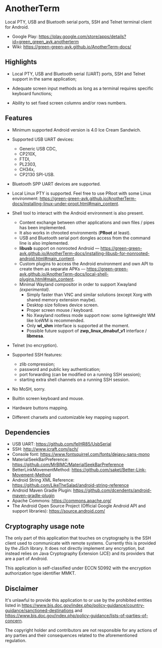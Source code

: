 # AnotherTerm

Local PTY, USB and Bluetooth serial ports, SSH and Telnet terminal client for Android.

* Google Play: <https://play.google.com/store/apps/details?id=green_green_avk.anotherterm>
* Wiki: <https://green-green-avk.github.io/AnotherTerm-docs/>


## Highlights

* Local PTY, USB and Bluetooth serial (UART) ports, SSH and Telnet support in the same application;

* Adequate screen input methods as long as a terminal requires specific keyboard functions;

* Ability to set fixed screen columns and/or rows numbers.


## Features

* Minimum supported Android version is 4.0 Ice Cream Sandwich.

* Supported USB UART devices:
   - Generic USB CDC,
   - CP210X,
   - FTDI,
   - PL2303,
   - CH34x,
   - CP2130 SPI-USB.

* Bluetooth SPP UART devices are supported.

* Local Linux PTY is supported. Feel free to use PRoot with some Linux environment:
<https://green-green-avk.github.io/AnotherTerm-docs/installing-linux-under-proot.html#main_content>.

* Shell tool to interact with the Android environment is also present.
   - Content exchange between other applications and own files / pipes has been implemented.
   - It also works in chrooted environments (**PRoot** at least).
   - USB and Bluetooth serial port dongles access from the command line is also implemented.
   - **libusb** support on nonrooted Android —
<https://green-green-avk.github.io/AnotherTerm-docs/installing-libusb-for-nonrooted-android.html#main_content>.
   - Custom plugins to access the Android environment and own API to create them as separate APKs —
<https://green-green-avk.github.io/AnotherTerm-docs/local-shell-plugins.html#main_content>.
   - Minimal Wayland compositor in order to support Xwayland *(experimental)*.
      * Simply faster than VNC and similar solutions
        (except Xorg with shared memory extension maybe).
      * Desktop size follows device screen.
      * Proper screen mouse / keyboard.
      * No Xwayland rootless mode support now: some lightweight WM like IceWM is recommended.
      * Only **wl_shm** interface is supported at the moment.
      * Possible future support of **zwp_linux_dmabuf_v1** interface / **libmesa**.

* Telnet (no encryption).

* Supported SSH features:
   - zlib compression;
   - password and public key authentication;
   - port forwarding (can be modified on a running SSH session);
   - starting extra shell channels on a running SSH session.

* No MoSH, sorry.

* Builtin screen keyboard and mouse.

* Hardware buttons mapping.

* Different charsets and customizable key mapping support.


## Dependencies

* USB UART: <https://github.com/felHR85/UsbSerial>
* SSH: <http://www.jcraft.com/jsch/>
* Console font: <https://www.fontsquirrel.com/fonts/dejavu-sans-mono>
* MaterialSeekBarPreference: <https://github.com/MrBIMC/MaterialSeekBarPreference>
* BetterLinkMovementMethod: <https://github.com/saket/Better-Link-Movement-Method>
* Android String XML Reference: <https://github.com/LikeTheSalad/android-string-reference>
* Android Maven Gradle Plugin: <https://github.com/dcendents/android-maven-gradle-plugin>
* Apache Commons: <https://commons.apache.org/>
* The Android Open Source Project (Official Google Android API and support libraries):
  <https://source.android.com/>


## Cryptography usage note

The only part of this application that touches on cryptography is the SSH client used to
communicate with remote systems. Currently this is provided by the JSch library.
It does not directly implement any encryption,
but instead relies on Java Cryptography Extension (JCE)
and its providers that are a part of Android.

This application is self-classified under ECCN 5D992 with the encryption authorization
type identifier MMKT.


## Disclaimer

It's unlawful to provide this application to or use by the prohibited entities listed in
<https://www.bis.doc.gov/index.php/policy-guidance/country-guidance/sanctioned-destinations>
and
<https://www.bis.doc.gov/index.php/policy-guidance/lists-of-parties-of-concern>.

The copyright holder and contributors are not responsible for any actions of any parties
and their consequences related to the aforementioned regulation.

